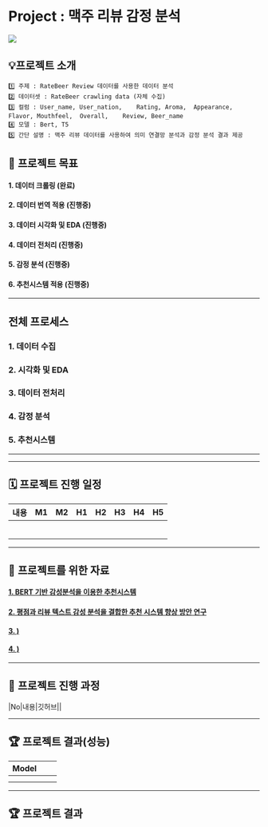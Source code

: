 # Project : 맥주 리뷰 감정 분석


<img src="https://img.shields.io/badge/Python-3776AB?style=for-the-badge&logo=Python&logoColor=white">

## 💡프로젝트 소개
```
1️⃣ 주제 : RateBeer Review 데이터를 사용한 데이터 분석
2️⃣ 데이터셋 : RateBeer crawling data (자체 수집)
3️⃣ 컬럼 : User_name,	User_nation,	Rating,	Aroma,	Appearance,	Flavor,	Mouthfeel,	Overall,	Review,	Beer_name
4️⃣ 모델 : Bert, T5
5️⃣ 간단 설명 : 맥주 리뷰 데이터를 사용하여 의미 연결망 분석과 감정 분석 결과 제공
```

## 🏅 프로젝트 목표
#### 1. 데이터 크롤링 (완료)
#### 2. 데이터 번역 적용 (진행중)
#### 3. 데이터 시각화 및 EDA (진행중)
#### 4. 데이터 전처리 (진행중)
#### 5. 감정 분석 (진행중)
#### 6. 추천시스템 적용 (진행중)

---
## 전체 프로세스

### 1. 데이터 수집

### 2. 시각화 및 EDA

### 3. 데이터 전처리

### 4. 감정 분석

### 5. 추천시스템
---
 
---
## 🗓️ 프로젝트 진행 일정

|내용|M1|M2|H1|H2|H3|H4|H5|
|---|---|---|---|---|---|---|---|
|||||||||
|||||||||
|||||||||
|||||||||
|||||||||
|||||||||
---
## 🦄 프로젝트를 위한 자료
#### [1. BERT 기반 감성분석을 이용한 추천시스템](http://koreascience.or.kr/article/JAKO202121061599466.page)
#### [2. 평점과 리뷰 텍스트 감성 분석을 결합한 추천 시스템 향상 방안 연구](http://koreascience.or.kr/article/JAKO201913747259432.page)
#### [3. )]()
#### [4. )]()
---
## 📑 프로젝트 진행 과정
|No|내용|깃허브||


---
## 🏆 프로젝트 결과(성능)
|Model|||
|---|---|---|
||||
||||

---
## 🏆 프로젝트 결과
